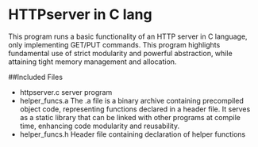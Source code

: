 # HTTPserver in C lang
This program runs a basic functionality of an HTTP server in C language, only implementing GET/PUT commands. This program highlights fundamental use of strict modularity and powerful abstraction, while attaining tight memory management and allocation. 

##Included Files
- httpserver.c
  server program
- helper_funcs.a
  The .a file is a binary archive containing precompiled object code, representing functions declared in a header file. It serves as a static library that can be linked with other     programs at compile time, enhancing code modularity and reusability.
- helper_funcs.h
  Header file containing declaration of helper functions


